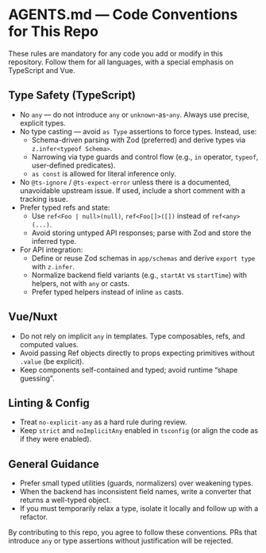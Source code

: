 # AGENTS.md — Code Conventions for This Repo

These rules are mandatory for any code you add or modify in this repository. Follow them for all languages, with a special emphasis on TypeScript and Vue.

## Type Safety (TypeScript)
- No `any` — do not introduce `any` or `unknown`-as-`any`. Always use precise, explicit types.
- No type casting — avoid `as Type` assertions to force types. Instead, use:
  - Schema-driven parsing with Zod (preferred) and derive types via `z.infer<typeof Schema>`.
  - Narrowing via type guards and control flow (e.g., `in` operator, `typeof`, user-defined predicates).
  - `as const` is allowed for literal inference only.
- No `@ts-ignore` / `@ts-expect-error` unless there is a documented, unavoidable upstream issue. If used, include a short comment with a tracking issue.
- Prefer typed refs and state:
  - Use `ref<Foo | null>(null)`, `ref<Foo[]>([])` instead of `ref<any>(...)`.
  - Avoid storing untyped API responses; parse with Zod and store the inferred type.
- For API integration:
  - Define or reuse Zod schemas in `app/schemas` and derive `export type` with `z.infer`.
  - Normalize backend field variants (e.g., `startAt` vs `startTime`) with helpers, not with `any` or casts.
  - Prefer typed helpers instead of inline `as` casts.

## Vue/Nuxt
- Do not rely on implicit `any` in templates. Type composables, refs, and computed values.
- Avoid passing Ref objects directly to props expecting primitives without `.value` (be explicit).
- Keep components self-contained and typed; avoid runtime “shape guessing”.

## Linting & Config
- Treat `no-explicit-any` as a hard rule during review.
- Keep `strict` and `noImplicitAny` enabled in `tsconfig` (or align the code as if they were enabled).

## General Guidance
- Prefer small typed utilities (guards, normalizers) over weakening types.
- When the backend has inconsistent field names, write a converter that returns a well-typed object.
- If you must temporarily relax a type, isolate it locally and follow up with a refactor.

By contributing to this repo, you agree to follow these conventions. PRs that introduce `any` or type assertions without justification will be rejected.

